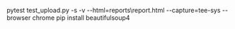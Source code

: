 
pytest test_upload.py  -s -v --html=reports\report.html --capture=tee-sys --browser chrome
pip install beautifulsoup4
